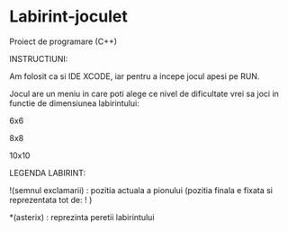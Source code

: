 # Labirint-joculet
Proiect de programare (C++)





INSTRUCTIUNI:

Am folosit ca si IDE XCODE, iar pentru a incepe jocul apesi pe RUN.

Jocul are un meniu in care poti alege ce nivel de dificultate vrei sa joci in functie de dimensiunea labirintului:

6x6

8x8

10x10






LEGENDA LABIRINT:

!(semnul exclamarii) : pozitia actuala a pionului (pozitia finala e fixata si reprezentata tot de: ! )

*(asterix) : reprezinta peretii labirintului
